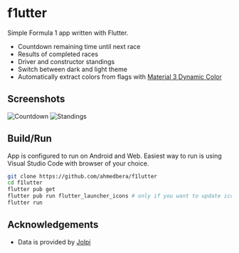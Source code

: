 # f1utter

Simple Formula 1 app written with Flutter.
+ Countdown remaining time until next race
+ Results of completed races
+ Driver and constructor standings
+ Switch between dark and light theme
+ Automatically extract colors from flags with [Material 3 Dynamic Color](https://m3.material.io/styles/color/dynamic-color/user-generated-color#35bc06c5-35d9-4559-9f5d-07ea734cbcb1)

## Screenshots

![Countdown](https://ahmedbera.github.io/img/f1utter-v2-1.png)
![Standings](https://ahmedbera.github.io/img/f1utter-v2-2.png)

## Build/Run
App is configured to run on Android and Web. Easiest way to run is using Visual Studio Code with browser of your choice.

```bash
git clone https://github.com/ahmedbera/f1lutter
cd f1lutter
flutter pub get
flutter pub run flutter_launcher_icons # only if you want to update icons
flutter run
```

## Acknowledgements 
* Data is provided by [Jolpi](https://api.jolpi.ca/ergast/)
